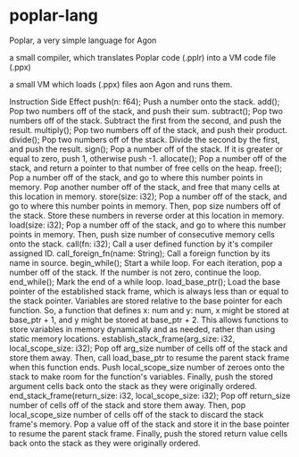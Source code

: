 # poplar-lang
Poplar, a very simple language for Agon

a small compiler, which translates Poplar code (.pplr) into a VM code file (.ppx)

a small VM which loads (.ppx) files aon Agon and runs them.

Instruction	Side Effect
push(n: f64);	Push a number onto the stack.
add();	Pop two numbers off of the stack, and push their sum.
subtract();	Pop two numbers off of the stack. Subtract the first from the second, and push the result.
multiply();	Pop two numbers off of the stack, and push their product.
divide();	Pop two numbers off of the stack. Divide the second by the first, and push the result.
sign();	Pop a number off of the stack. If it is greater or equal to zero, push 1, otherwise push -1.
allocate();	Pop a number off of the stack, and return a pointer to that number of free cells on the heap.
free();	Pop a number off of the stack, and go to where this number points in memory. Pop another number off of the stack, and free that many cells at this location in memory.
store(size: i32);	Pop a number off of the stack, and go to where this number points in memory. Then, pop size numbers off of the stack. Store these numbers in reverse order at this location in memory.
load(size: i32);	Pop a number off of the stack, and go to where this number points in memory. Then, push size number of consecutive memory cells onto the stack.
call(fn: i32);	Call a user defined function by it's compiler assigned ID.
call_foreign_fn(name: String);	Call a foreign function by its name in source.
begin_while();	Start a while loop. For each iteration, pop a number off of the stack. If the number is not zero, continue the loop.
end_while();	Mark the end of a while loop.
load_base_ptr();	Load the base pointer of the established stack frame, which is always less than or equal to the stack pointer. Variables are stored relative to the base pointer for each function. So, a function that defines x: num and y: num, x might be stored at base_ptr + 1, and y might be stored at base_ptr + 2. This allows functions to store variables in memory dynamically and as needed, rather than using static memory locations.
establish_stack_frame(arg_size: i32, local_scope_size: i32);	Pop off arg_size number of cells off of the stack and store them away. Then, call load_base_ptr to resume the parent stack frame when this function ends. Push local_scope_size number of zeroes onto the stack to make room for the function's variables. Finally, push the stored argument cells back onto the stack as they were originally ordered.
end_stack_frame(return_size: i32, local_scope_size: i32);	Pop off return_size number of cells off of the stack and store them away. Then, pop local_scope_size number of cells off of the stack to discard the stack frame's memory. Pop a value off of the stack and store it in the base pointer to resume the parent stack frame. Finally, push the stored return value cells back onto the stack as they were originally ordered.
